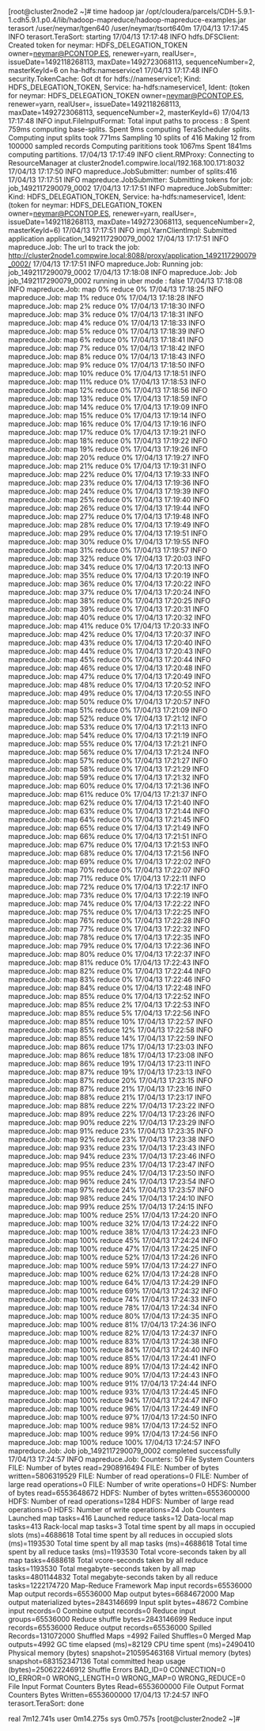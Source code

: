 [root@cluster2node2 ~]# time hadoop jar /opt/cloudera/parcels/CDH-5.9.1-1.cdh5.9.1.p0.4/lib/hadoop-mapreduce/hadoop-mapreduce-examples.jar terasort /user/neymar/tgen640 /user/neymar/tsort640m
17/04/13 17:17:45 INFO terasort.TeraSort: starting
17/04/13 17:17:48 INFO hdfs.DFSClient: Created token for neymar: HDFS_DELEGATION_TOKEN owner=neymar@PCONTOP.ES, renewer=yarn, realUser=, issueDate=1492118268113, maxDate=1492723068113, sequenceNumber=2, masterKeyId=6 on ha-hdfs:nameservice1
17/04/13 17:17:48 INFO security.TokenCache: Got dt for hdfs://nameservice1; Kind: HDFS_DELEGATION_TOKEN, Service: ha-hdfs:nameservice1, Ident: (token for neymar: HDFS_DELEGATION_TOKEN owner=neymar@PCONTOP.ES, renewer=yarn, realUser=, issueDate=1492118268113, maxDate=1492723068113, sequenceNumber=2, masterKeyId=6)
17/04/13 17:17:48 INFO input.FileInputFormat: Total input paths to process : 8
Spent 759ms computing base-splits.
Spent 9ms computing TeraScheduler splits.
Computing input splits took 771ms
Sampling 10 splits of 416
Making 12 from 100000 sampled records
Computing parititions took 1067ms
Spent 1841ms computing partitions.
17/04/13 17:17:49 INFO client.RMProxy: Connecting to ResourceManager at cluster2node1.compwire.local/192.168.100.171:8032
17/04/13 17:17:50 INFO mapreduce.JobSubmitter: number of splits:416
17/04/13 17:17:51 INFO mapreduce.JobSubmitter: Submitting tokens for job: job_1492117290079_0002
17/04/13 17:17:51 INFO mapreduce.JobSubmitter: Kind: HDFS_DELEGATION_TOKEN, Service: ha-hdfs:nameservice1, Ident: (token for neymar: HDFS_DELEGATION_TOKEN owner=neymar@PCONTOP.ES, renewer=yarn, realUser=, issueDate=1492118268113, maxDate=1492723068113, sequenceNumber=2, masterKeyId=6)
17/04/13 17:17:51 INFO impl.YarnClientImpl: Submitted application application_1492117290079_0002
17/04/13 17:17:51 INFO mapreduce.Job: The url to track the job: http://cluster2node1.compwire.local:8088/proxy/application_1492117290079_0002/
17/04/13 17:17:51 INFO mapreduce.Job: Running job: job_1492117290079_0002
17/04/13 17:18:08 INFO mapreduce.Job: Job job_1492117290079_0002 running in uber mode : false
17/04/13 17:18:08 INFO mapreduce.Job:  map 0% reduce 0%
17/04/13 17:18:25 INFO mapreduce.Job:  map 1% reduce 0%
17/04/13 17:18:28 INFO mapreduce.Job:  map 2% reduce 0%
17/04/13 17:18:30 INFO mapreduce.Job:  map 3% reduce 0%
17/04/13 17:18:31 INFO mapreduce.Job:  map 4% reduce 0%
17/04/13 17:18:33 INFO mapreduce.Job:  map 5% reduce 0%
17/04/13 17:18:39 INFO mapreduce.Job:  map 6% reduce 0%
17/04/13 17:18:41 INFO mapreduce.Job:  map 7% reduce 0%
17/04/13 17:18:42 INFO mapreduce.Job:  map 8% reduce 0%
17/04/13 17:18:43 INFO mapreduce.Job:  map 9% reduce 0%
17/04/13 17:18:50 INFO mapreduce.Job:  map 10% reduce 0%
17/04/13 17:18:51 INFO mapreduce.Job:  map 11% reduce 0%
17/04/13 17:18:53 INFO mapreduce.Job:  map 12% reduce 0%
17/04/13 17:18:56 INFO mapreduce.Job:  map 13% reduce 0%
17/04/13 17:18:59 INFO mapreduce.Job:  map 14% reduce 0%
17/04/13 17:19:09 INFO mapreduce.Job:  map 15% reduce 0%
17/04/13 17:19:14 INFO mapreduce.Job:  map 16% reduce 0%
17/04/13 17:19:16 INFO mapreduce.Job:  map 17% reduce 0%
17/04/13 17:19:21 INFO mapreduce.Job:  map 18% reduce 0%
17/04/13 17:19:22 INFO mapreduce.Job:  map 19% reduce 0%
17/04/13 17:19:26 INFO mapreduce.Job:  map 20% reduce 0%
17/04/13 17:19:27 INFO mapreduce.Job:  map 21% reduce 0%
17/04/13 17:19:31 INFO mapreduce.Job:  map 22% reduce 0%
17/04/13 17:19:33 INFO mapreduce.Job:  map 23% reduce 0%
17/04/13 17:19:36 INFO mapreduce.Job:  map 24% reduce 0%
17/04/13 17:19:39 INFO mapreduce.Job:  map 25% reduce 0%
17/04/13 17:19:40 INFO mapreduce.Job:  map 26% reduce 0%
17/04/13 17:19:44 INFO mapreduce.Job:  map 27% reduce 0%
17/04/13 17:19:48 INFO mapreduce.Job:  map 28% reduce 0%
17/04/13 17:19:49 INFO mapreduce.Job:  map 29% reduce 0%
17/04/13 17:19:51 INFO mapreduce.Job:  map 30% reduce 0%
17/04/13 17:19:55 INFO mapreduce.Job:  map 31% reduce 0%
17/04/13 17:19:57 INFO mapreduce.Job:  map 32% reduce 0%
17/04/13 17:20:03 INFO mapreduce.Job:  map 34% reduce 0%
17/04/13 17:20:13 INFO mapreduce.Job:  map 35% reduce 0%
17/04/13 17:20:19 INFO mapreduce.Job:  map 36% reduce 0%
17/04/13 17:20:22 INFO mapreduce.Job:  map 37% reduce 0%
17/04/13 17:20:24 INFO mapreduce.Job:  map 38% reduce 0%
17/04/13 17:20:25 INFO mapreduce.Job:  map 39% reduce 0%
17/04/13 17:20:31 INFO mapreduce.Job:  map 40% reduce 0%
17/04/13 17:20:32 INFO mapreduce.Job:  map 41% reduce 0%
17/04/13 17:20:33 INFO mapreduce.Job:  map 42% reduce 0%
17/04/13 17:20:37 INFO mapreduce.Job:  map 43% reduce 0%
17/04/13 17:20:40 INFO mapreduce.Job:  map 44% reduce 0%
17/04/13 17:20:43 INFO mapreduce.Job:  map 45% reduce 0%
17/04/13 17:20:44 INFO mapreduce.Job:  map 46% reduce 0%
17/04/13 17:20:48 INFO mapreduce.Job:  map 47% reduce 0%
17/04/13 17:20:49 INFO mapreduce.Job:  map 48% reduce 0%
17/04/13 17:20:52 INFO mapreduce.Job:  map 49% reduce 0%
17/04/13 17:20:55 INFO mapreduce.Job:  map 50% reduce 0%
17/04/13 17:20:57 INFO mapreduce.Job:  map 51% reduce 0%
17/04/13 17:21:09 INFO mapreduce.Job:  map 52% reduce 0%
17/04/13 17:21:12 INFO mapreduce.Job:  map 53% reduce 0%
17/04/13 17:21:13 INFO mapreduce.Job:  map 54% reduce 0%
17/04/13 17:21:19 INFO mapreduce.Job:  map 55% reduce 0%
17/04/13 17:21:21 INFO mapreduce.Job:  map 56% reduce 0%
17/04/13 17:21:24 INFO mapreduce.Job:  map 57% reduce 0%
17/04/13 17:21:27 INFO mapreduce.Job:  map 58% reduce 0%
17/04/13 17:21:29 INFO mapreduce.Job:  map 59% reduce 0%
17/04/13 17:21:32 INFO mapreduce.Job:  map 60% reduce 0%
17/04/13 17:21:36 INFO mapreduce.Job:  map 61% reduce 0%
17/04/13 17:21:37 INFO mapreduce.Job:  map 62% reduce 0%
17/04/13 17:21:40 INFO mapreduce.Job:  map 63% reduce 0%
17/04/13 17:21:44 INFO mapreduce.Job:  map 64% reduce 0%
17/04/13 17:21:45 INFO mapreduce.Job:  map 65% reduce 0%
17/04/13 17:21:49 INFO mapreduce.Job:  map 66% reduce 0%
17/04/13 17:21:51 INFO mapreduce.Job:  map 67% reduce 0%
17/04/13 17:21:53 INFO mapreduce.Job:  map 68% reduce 0%
17/04/13 17:21:56 INFO mapreduce.Job:  map 69% reduce 0%
17/04/13 17:22:02 INFO mapreduce.Job:  map 70% reduce 0%
17/04/13 17:22:07 INFO mapreduce.Job:  map 71% reduce 0%
17/04/13 17:22:11 INFO mapreduce.Job:  map 72% reduce 0%
17/04/13 17:22:17 INFO mapreduce.Job:  map 73% reduce 0%
17/04/13 17:22:19 INFO mapreduce.Job:  map 74% reduce 0%
17/04/13 17:22:22 INFO mapreduce.Job:  map 75% reduce 0%
17/04/13 17:22:25 INFO mapreduce.Job:  map 76% reduce 0%
17/04/13 17:22:28 INFO mapreduce.Job:  map 77% reduce 0%
17/04/13 17:22:32 INFO mapreduce.Job:  map 78% reduce 0%
17/04/13 17:22:35 INFO mapreduce.Job:  map 79% reduce 0%
17/04/13 17:22:36 INFO mapreduce.Job:  map 80% reduce 0%
17/04/13 17:22:37 INFO mapreduce.Job:  map 81% reduce 0%
17/04/13 17:22:43 INFO mapreduce.Job:  map 82% reduce 0%
17/04/13 17:22:44 INFO mapreduce.Job:  map 83% reduce 0%
17/04/13 17:22:46 INFO mapreduce.Job:  map 84% reduce 0%
17/04/13 17:22:48 INFO mapreduce.Job:  map 85% reduce 0%
17/04/13 17:22:52 INFO mapreduce.Job:  map 85% reduce 2%
17/04/13 17:22:53 INFO mapreduce.Job:  map 85% reduce 5%
17/04/13 17:22:56 INFO mapreduce.Job:  map 85% reduce 10%
17/04/13 17:22:57 INFO mapreduce.Job:  map 85% reduce 12%
17/04/13 17:22:58 INFO mapreduce.Job:  map 85% reduce 14%
17/04/13 17:22:59 INFO mapreduce.Job:  map 86% reduce 17%
17/04/13 17:23:03 INFO mapreduce.Job:  map 86% reduce 18%
17/04/13 17:23:08 INFO mapreduce.Job:  map 86% reduce 19%
17/04/13 17:23:11 INFO mapreduce.Job:  map 87% reduce 19%
17/04/13 17:23:13 INFO mapreduce.Job:  map 87% reduce 20%
17/04/13 17:23:15 INFO mapreduce.Job:  map 87% reduce 21%
17/04/13 17:23:16 INFO mapreduce.Job:  map 88% reduce 21%
17/04/13 17:23:17 INFO mapreduce.Job:  map 88% reduce 22%
17/04/13 17:23:22 INFO mapreduce.Job:  map 89% reduce 22%
17/04/13 17:23:26 INFO mapreduce.Job:  map 90% reduce 22%
17/04/13 17:23:29 INFO mapreduce.Job:  map 91% reduce 23%
17/04/13 17:23:35 INFO mapreduce.Job:  map 92% reduce 23%
17/04/13 17:23:38 INFO mapreduce.Job:  map 93% reduce 23%
17/04/13 17:23:43 INFO mapreduce.Job:  map 94% reduce 23%
17/04/13 17:23:46 INFO mapreduce.Job:  map 95% reduce 23%
17/04/13 17:23:47 INFO mapreduce.Job:  map 95% reduce 24%
17/04/13 17:23:50 INFO mapreduce.Job:  map 96% reduce 24%
17/04/13 17:23:54 INFO mapreduce.Job:  map 97% reduce 24%
17/04/13 17:23:57 INFO mapreduce.Job:  map 98% reduce 24%
17/04/13 17:24:10 INFO mapreduce.Job:  map 99% reduce 25%
17/04/13 17:24:15 INFO mapreduce.Job:  map 100% reduce 25%
17/04/13 17:24:20 INFO mapreduce.Job:  map 100% reduce 32%
17/04/13 17:24:22 INFO mapreduce.Job:  map 100% reduce 38%
17/04/13 17:24:23 INFO mapreduce.Job:  map 100% reduce 45%
17/04/13 17:24:24 INFO mapreduce.Job:  map 100% reduce 47%
17/04/13 17:24:25 INFO mapreduce.Job:  map 100% reduce 52%
17/04/13 17:24:26 INFO mapreduce.Job:  map 100% reduce 59%
17/04/13 17:24:27 INFO mapreduce.Job:  map 100% reduce 62%
17/04/13 17:24:28 INFO mapreduce.Job:  map 100% reduce 64%
17/04/13 17:24:29 INFO mapreduce.Job:  map 100% reduce 69%
17/04/13 17:24:32 INFO mapreduce.Job:  map 100% reduce 74%
17/04/13 17:24:33 INFO mapreduce.Job:  map 100% reduce 78%
17/04/13 17:24:34 INFO mapreduce.Job:  map 100% reduce 80%
17/04/13 17:24:35 INFO mapreduce.Job:  map 100% reduce 81%
17/04/13 17:24:36 INFO mapreduce.Job:  map 100% reduce 82%
17/04/13 17:24:37 INFO mapreduce.Job:  map 100% reduce 83%
17/04/13 17:24:38 INFO mapreduce.Job:  map 100% reduce 84%
17/04/13 17:24:40 INFO mapreduce.Job:  map 100% reduce 85%
17/04/13 17:24:41 INFO mapreduce.Job:  map 100% reduce 89%
17/04/13 17:24:42 INFO mapreduce.Job:  map 100% reduce 90%
17/04/13 17:24:43 INFO mapreduce.Job:  map 100% reduce 91%
17/04/13 17:24:44 INFO mapreduce.Job:  map 100% reduce 93%
17/04/13 17:24:45 INFO mapreduce.Job:  map 100% reduce 94%
17/04/13 17:24:47 INFO mapreduce.Job:  map 100% reduce 96%
17/04/13 17:24:49 INFO mapreduce.Job:  map 100% reduce 97%
17/04/13 17:24:50 INFO mapreduce.Job:  map 100% reduce 98%
17/04/13 17:24:52 INFO mapreduce.Job:  map 100% reduce 99%
17/04/13 17:24:56 INFO mapreduce.Job:  map 100% reduce 100%
17/04/13 17:24:57 INFO mapreduce.Job: Job job_1492117290079_0002 completed successfully
17/04/13 17:24:57 INFO mapreduce.Job: Counters: 50
        File System Counters
                FILE: Number of bytes read=2908916494
                FILE: Number of bytes written=5806319529
                FILE: Number of read operations=0
                FILE: Number of large read operations=0
                FILE: Number of write operations=0
                HDFS: Number of bytes read=6553648672
                HDFS: Number of bytes written=6553600000
                HDFS: Number of read operations=1284
                HDFS: Number of large read operations=0
                HDFS: Number of write operations=24
        Job Counters
                Launched map tasks=416
                Launched reduce tasks=12
                Data-local map tasks=413
                Rack-local map tasks=3
                Total time spent by all maps in occupied slots (ms)=4688618
                Total time spent by all reduces in occupied slots (ms)=1193530
                Total time spent by all map tasks (ms)=4688618
                Total time spent by all reduce tasks (ms)=1193530
                Total vcore-seconds taken by all map tasks=4688618
                Total vcore-seconds taken by all reduce tasks=1193530
                Total megabyte-seconds taken by all map tasks=4801144832
                Total megabyte-seconds taken by all reduce tasks=1222174720
        Map-Reduce Framework
                Map input records=65536000
                Map output records=65536000
                Map output bytes=6684672000
                Map output materialized bytes=2843146699
                Input split bytes=48672
                Combine input records=0
                Combine output records=0
                Reduce input groups=65536000
                Reduce shuffle bytes=2843146699
                Reduce input records=65536000
                Reduce output records=65536000
                Spilled Records=131072000
                Shuffled Maps =4992
                Failed Shuffles=0
                Merged Map outputs=4992
                GC time elapsed (ms)=82129
                CPU time spent (ms)=2490410
                Physical memory (bytes) snapshot=210595463168
                Virtual memory (bytes) snapshot=683152347136
                Total committed heap usage (bytes)=250622246912
        Shuffle Errors
                BAD_ID=0
                CONNECTION=0
                IO_ERROR=0
                WRONG_LENGTH=0
                WRONG_MAP=0
                WRONG_REDUCE=0
        File Input Format Counters
                Bytes Read=6553600000
        File Output Format Counters
                Bytes Written=6553600000
17/04/13 17:24:57 INFO terasort.TeraSort: done

real    7m12.741s
user    0m14.275s
sys     0m0.757s
[root@cluster2node2 ~]#
